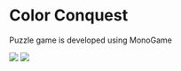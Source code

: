 # Color Conquest
Puzzle game is
developed using MonoGame
<html>
 <head>
  <meta charset="utf-8">
 </head>
 <body>
  <p><img src="https://lh5.googleusercontent.com/bEkh3iUC-B1BcCcRw0HQpsHBYPgDZ3hyQ8eQZKRzTzIlaOQXP5eQRYksfQTl2V2fQMjuiMpip2SAkgo=w1890-h820">
<img src="https://lh3.googleusercontent.com/nbj-XC0_z_HEAVeeQyvT9NEcINA0QMuerXeAkU6iXWca9nUqyWr4f38CHxrjPfNpFeGOM-MXIIv60xg=w1890-h820"></p>
 </body>
</html>
